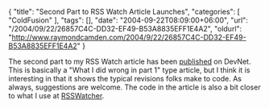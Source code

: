 {
	"title": "Second Part to RSS Watch Article Launches",
	"categories": [
		"ColdFusion"
	],
	"tags": [],
	"date": "2004-09-22T08:09:00+06:00",
	"url": "/2004/09/22/26857C4C-DD32-EF49-B53A8835EFF1E4A2",
	"oldurl": "http://www.raymondcamden.com/2004/9/22/26857C4C-DD32-EF49-B53A8835EFF1E4A2"
}

The second part to my RSS Watch article has been <a href="http://www.macromedia.com/devnet/mx/coldfusion/articles/rsswatch_pt2.html">published</a> on DevNet. This is basically a "What I did wrong in part 1" type article, but I think it is interesting in that it shows the typical revisions folks make to code. As always, suggestions are welcome. The code in the article is also a bit closer to what I use at <a href="http://www.rsswatcher.com">RSSWatcher</a>.